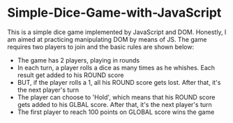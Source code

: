 # Simple-Dice-Game-with-JavaScript
This is a simple dice game implemented by JavaScript and DOM. Honestly, I am aimed at practicing manipulating DOM by means of JS.
The game requires two players to join and the basic rules are shown below:

- The game has 2 players, playing in rounds
- In each turn, a player rolls a dice as many times as he whishes. Each result get added to his ROUND score
- BUT, if the player rolls a 1, all his ROUND score gets lost. After that, it's the next player's turn
- The player can choose to 'Hold', which means that his ROUND score gets added to his GLBAL score. After that, it's the next player's turn
- The first player to reach 100 points on GLOBAL score wins the game
